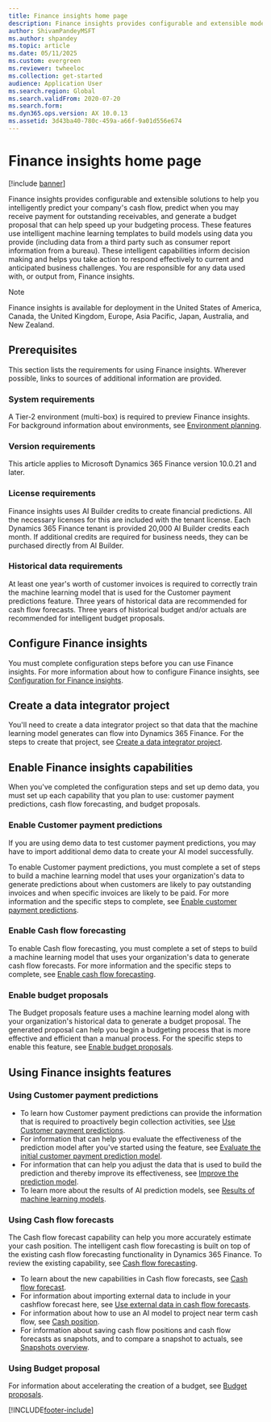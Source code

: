 ```yaml
---
title: Finance insights home page
description: Finance insights provides configurable and extensible models to help you accurately and intelligently predict your company's cash flow.
author: ShivamPandeyMSFT
ms.author: shpandey
ms.topic: article
ms.date: 05/11/2025
ms.custom: evergreen
ms.reviewer: twheeloc
ms.collection: get-started
audience: Application User
ms.search.region: Global
ms.search.validFrom: 2020-07-20
ms.search.form: 
ms.dyn365.ops.version: AX 10.0.13
ms.assetid: 3d43ba40-780c-459a-a66f-9a01d556e674
---
```


# Finance insights home page

[!include [banner](../includes/banner.md)]

Finance insights provides configurable and extensible solutions to help you intelligently predict your company's cash flow, predict when you may receive payment for outstanding receivables, and generate a budget proposal that can help speed up your budgeting process. These features use intelligent machine learning templates to build models using data you provide (including data from a third party such as consumer report information from a bureau). These intelligent capabilities inform decision making and helps you take action to respond effectively to current and anticipated business challenges. You are responsible for any data used with, or output from, Finance insights.

> [!NOTE]
> Finance insights is available for deployment in the United States of America, Canada, the United Kingdom, Europe, Asia Pacific, Japan, Australia, and New Zealand.

## Prerequisites

This section lists the requirements for using Finance insights. Wherever possible, links to sources of additional information are provided.

### System requirements

A Tier-2 environment (multi-box) is required to preview Finance insights. For background information about environments, see [Environment planning](../../fin-ops-core/fin-ops/imp-lifecycle/environment-planning.md).

### Version requirements

This article applies to Microsoft Dynamics 365 Finance version 10.0.21 and later.

### License requirements

Finance insights uses AI Builder credits to create financial predictions. All the necessary licenses for this are included with the tenant license. Each Dynamics 365 Finance tenant is provided 20,000 AI Builder credits each month. If additional credits are required for business needs, they can be purchased directly from AI Builder.

### Historical data requirements

At least one year's worth of customer invoices is required to correctly train the machine learning model that is used for the Customer payment predictions feature. Three years of historical data are recommended for cash flow forecasts. Three years of historical budget and/or actuals are recommended for intelligent budget proposals.

## Configure Finance insights

You must complete configuration steps before you can use Finance insights. For more information about how to configure Finance insights, see [Configuration for Finance insights](configure-for-fin-insites.md).

## Create a data integrator project

You'll need to create a data integrator project so that data that the machine learning model generates can flow into Dynamics 365 Finance. For the steps to create that project, see [Create a data integrator project](create-data-integrate-project.md).

## Enable Finance insights capabilities

When you've completed the configuration steps and set up demo data, you must set up each capability that you plan to use: customer payment predictions, cash flow forecasting, and budget proposals.

### Enable Customer payment predictions
If you are using demo data to test customer payment predictions, you may have to import additional demo data to create your AI model successfully. 

To enable Customer payment predictions, you must complete a set of steps to build a machine learning model that uses your organization's data to generate predictions about when customers are likely to pay outstanding invoices and when specific invoices are likely to be paid. For more information and the specific steps to complete, see [Enable customer payment predictions](enable-cust-paymnt-prediction.md). 

### Enable Cash flow forecasting
To enable Cash flow forecasting, you must complete a set of steps to build a machine learning model that uses your organization's data to generate cash flow forecasts. For more information and the specific steps to complete, see [Enable cash flow forecasting](enable-cash-flow-forecasting.md).

### Enable budget proposals

The Budget proposals feature uses a machine learning model along with your organization's historical data to generate a budget proposal. The generated proposal can help you begin a budgeting process that is more effective and efficient than a manual process. For the specific steps to enable this feature, see [Enable budget proposals](enable-budget-proposal.md). 

## Using Finance insights features

### Using Customer payment predictions

- To learn how Customer payment predictions can provide the information that is required to proactively begin collection activities, see [Use Customer payment predictions](use-customer-payment-predictions.md).
- For information that can help you evaluate the effectiveness of the prediction model after you've started using the feature, see [Evaluate the initial customer payment prediction model](evaluate-payment-prediction.md).
- For information that can help you adjust the data that is used to build the prediction and thereby improve its effectiveness, see [Improve the prediction model](improve-model.md).
- To learn more about the results of AI prediction models, see [Results of machine learning models](confusion-matrix.md).

### Using Cash flow forecasts

The Cash flow forecast capability can help you more accurately estimate your cash position. The intelligent cash flow forecasting is built on top of the existing cash flow forecasting functionality in Dynamics 365 Finance. To review the existing capability, see [Cash flow forecasting](../cash-bank-management/cash-flow-forecasting.md).

- To learn about the new capabilities in Cash flow forecasts, see [Cash flow forecast](cash-flow-forecast-intro.md).
- For information about importing external data to include in your cashflow forecast here, see [Use external data in cash flow forecasts](external-data-in-cash-flow.md). 
- For information about how to use an AI model to project near term cash flow, see [Cash position](cash-position.md).
- For information about saving cash flow positions and cash flow forecasts as snapshots, and to compare a snapshot to actuals, see [Snapshots overview](payment-snapshots.md).

### Using Budget proposal

For information about accelerating the creation of a budget, see [Budget proposals](budget-proposals.md). 

[!INCLUDE[footer-include](../../includes/footer-banner.md)]
